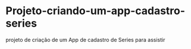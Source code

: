 # Projeto-criando-um-app-cadastro-series
projeto de criação de um App de cadastro de Series para assistir
